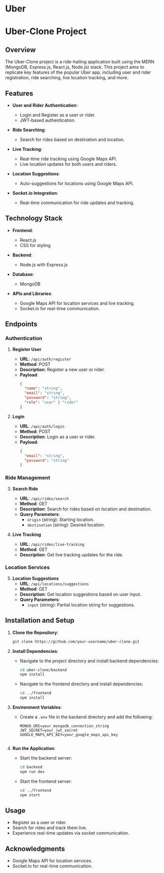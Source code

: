# Uber
# Uber-Clone Project

## Overview
The Uber-Clone project is a ride-hailing application built using the MERN (MongoDB, Express.js, React.js, Node.js) stack. This project aims to replicate key features of the popular Uber app, including user and rider registration, ride searching, live location tracking, and more.

## Features
- **User and Rider Authentication**:
  - Login and Register as a user or rider.
  - JWT-based authentication.

- **Ride Searching**:
  - Search for rides based on destination and location.

- **Live Tracking**:
  - Real-time ride tracking using Google Maps API.
  - Live location updates for both users and riders.

- **Location Suggestions**:
  - Auto-suggestions for locations using Google Maps API.

- **Socket.io Integration**:
  - Real-time communication for ride updates and tracking.

## Technology Stack
- **Frontend**:
  - React.js
  - CSS for styling

- **Backend**:
  - Node.js with Express.js

- **Database**:
  - MongoDB

- **APIs and Libraries**:
  - Google Maps API for location services and live tracking.
  - Socket.io for real-time communication.

## Endpoints

### Authentication
1. **Register User**
   - **URL**: `/api/auth/register`
   - **Method**: POST
   - **Description**: Register a new user or rider.
   - **Payload**:
     ```json
     {
       "name": "string",
       "email": "string",
       "password": "string",
       "role": "user" | "rider"
     }
     ```

2. **Login**
   - **URL**: `/api/auth/login`
   - **Method**: POST
   - **Description**: Login as a user or rider.
   - **Payload**:
     ```json
     {
       "email": "string",
       "password": "string"
     }
     ```

### Ride Management
3. **Search Ride**
   - **URL**: `/api/rides/search`
   - **Method**: GET
   - **Description**: Search for rides based on location and destination.
   - **Query Parameters**:
     - `origin` (string): Starting location.
     - `destination` (string): Desired location.

4. **Live Tracking**
   - **URL**: `/api/rides/live-tracking`
   - **Method**: GET
   - **Description**: Get live tracking updates for the ride.

### Location Services
5. **Location Suggestions**
   - **URL**: `/api/locations/suggestions`
   - **Method**: GET
   - **Description**: Get location suggestions based on user input.
   - **Query Parameters**:
     - `input` (string): Partial location string for suggestions.

## Installation and Setup

1. **Clone the Repository**:
   ```bash
   git clone https://github.com/your-username/uber-clone.git
   ```

2. **Install Dependencies**:
   - Navigate to the project directory and install backend dependencies:
     ```bash
     cd uber-clone/backend
     npm install
     ```
   - Navigate to the frontend directory and install dependencies:
     ```bash
     cd ../frontend
     npm install
     ```

3. **Environment Variables**:
   - Create a `.env` file in the backend directory and add the following:
     ```env
     MONGO_URI=your_mongodb_connection_string
     JWT_SECRET=your_jwt_secret
     GOOGLE_MAPS_API_KEY=your_google_maps_api_key
   ```

4. **Run the Application**:
   - Start the backend server:
     ```bash
     cd backend
     npm run dev
     ```
   - Start the frontend server:
     ```bash
     cd ../frontend
     npm start
     ```

## Usage
- Register as a user or rider.
- Search for rides and track them live.
- Experience real-time updates via socket communication.

## Acknowledgments
- Google Maps API for location services.
- Socket.io for real-time communication.


